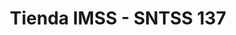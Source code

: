 ---
title: "Tienda IMSS - SNTSS 137"
url: /tepeji-del-rio/tienda-imss-sntss-137/
shop: comodidad
---
